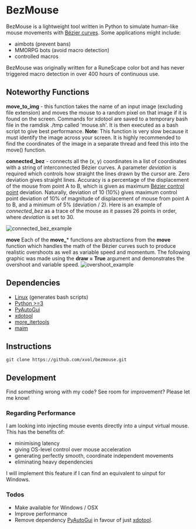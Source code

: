 # BezMouse

BezMouse is a lightweight tool written in Python to simulate human-like mouse movements with [Bézier curves](https://en.wikipedia.org/wiki/B%C3%A9zier_curve).
Some applications might include:
  - aimbots (prevent bans)
  - MMORPG bots (avoid macro detection)
  - controlled macros

BezMouse was originally written for a RuneScape color bot and has never triggered macro detection in over 400 hours of continuous use.

## Noteworthy Functions
 **move_to_img** - this function takes the name of an input image (excluding file extension) and moves the mouse to a random pixel on that image if it is found on the screen. Commands for xdotool are saved to a temporary bash file in the ramdisk ./tmp called 'mouse.sh'. It is then executed as a bash script to give best performance.
**Note**: This function is very slow because it must identify the image across your screen. It is highly recommended to find the coordinates of the image in a separate thread and feed this into the move() function.

 **connected_bez** - connects all the (x, y) coordinates in a list of coordinates with a string of interconnected Bézier curves. A parameter *deviation* is required which controls how straight the lines drawn by the cursor are. Zero deviation gives straight lines.
Accuracy is a percentage of the displacement of the mouse from point A to B, which is given as maximum [Bézier control point](https://en.wikipedia.org/wiki/B%C3%A9zier_curve#Terminology) deviation. Naturally, deviation of 10 (10%) gives maximum control point deviation of 10% of magnitude of displacement of mouse from point A to B, and a minimum of 5% (deviation / 2).
Here is an example of *connected_bez* as a trace of the mouse as it passes 26 points in order, where *deviation* is set to 30.

![connected_bez_example](https://image.ibb.co/gcDXGk/example.png)

**move**
Each of the **move_*** functions are abstractions from the **move** function which handles the math of the Bézier curves such to produce realistic overshoots as well as variable speed and momentum. The following graphic was made using the **draw = True** argument and demonstrates the overshoot and variable speed.
![overshoot_example](https://image.ibb.co/ie8M95/example_2_overshoot.png)


## Dependencies
  - [Linux](https://en.wikipedia.org/wiki/Linux) (generates bash scripts)
  - [Python >=3](https://python.org/downloads)
  - [PyAutoGui](https://pyautogui.readthedocs.io/en/latest/)
  - [xdotool](https://github.com/jordansissel/xdotool)
  - [more_itertools](https://more-itertools.readthedocs.io/en/latest/)
  - [maim](https://github.com/naelstrof/maim)

## Instructions
```
git clone https://github.com/xvol/bezmouse.git
```

## Development
Find something wrong with my code? See room for improvement? Please let me know!
### Regarding Performance
I am looking into injecting mouse events directly into a uinput virtual mouse. This has the benefits of:
  - minimising latency
  - giving OS-level control over mouse acceleration
  - generating perfectly smooth, coordinate independent movements
  - eliminating heavy dependencies

I will implement this feature if I can find an equivalent to uinput for Windows.

### Todos

 - Make available for Windows / OSX
 - Improve performance
 - Remove dependency [PyAutoGui](https://pyautogui.readthedocs.io/en/latest/) in favour of just [xdotool](https://github.com/jordansissel/xdotool).
 
